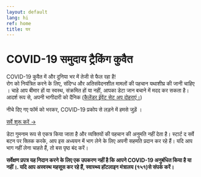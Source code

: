 ```yaml
---
layout: default
lang: hi
ref: home
title: घर
---
```

# COVID-19 समुदाय ट्रैकिंग कुवैत

COVID-19 कुवैत में और दुनिया भर में तेजी से फैल रहा है!  
रोग को नियंत्रित करने के लिए, संदिग्ध और अतिसंवेदनशील मामलों की पहचान यथाशीघ्र की जानी चाहिए ।
चाहे आप बीमार हों या स्वस्थ, संक्रमित हों या नहीं, आपका डेटा जान बचाने में मदद कर
सकता है। आदर्श रूप से, अपनी भागीदारी को दैनिक ([कैलेंडर ईवेंट सेट अप दोहराएं।](/TrackCOVIDKW.ics))

नीचे दिए गए फॉर्म को भरकर, COVID-19 प्रकोप से लड़ने में हमसे जुड़ें ।

<a
href="https://survey123.arcgis.com/share/3c5158cd793d4cc7a80d8d3fb3446b07?lang=hi"
class="btn"> सर्वे शुरू करें →</a>

डेटा गुमनाम रूप से एकत्र किया जाता है और व्यक्तियों की पहचान की अनुमति नहीं देता
है। स्टार्ट द सर्वे बटन पर क्लिक करके, आप इस अध्ययन में भाग लेने के लिए अपनी सहमति
प्रदान कर रहे हैं। यदि आप भाग नहीं लेना चाहते हैं, तो बस पृष्ठ बंद करें।

**सर्वेक्षण प्रपत्र यह निदान करने के लिए एक उपकरण नहीं है कि आपने COVID-19 अनुबंधित किया है या नहीं।. यदि आप अस्वस्थ महसूस कर रहे हैं,  स्वास्थ्य हॉटलाइन मंत्रालय (१५१)से संपर्क करें।**

